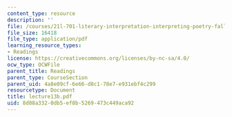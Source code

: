 ```yaml
---
content_type: resource
description: ''
file: /courses/21l-701-literary-interpretation-interpreting-poetry-fall-2003/8d08a3320db5ef8b5269473c449aca92_lecture13b.pdf
file_size: 16418
file_type: application/pdf
learning_resource_types:
- Readings
license: https://creativecommons.org/licenses/by-nc-sa/4.0/
ocw_type: OCWFile
parent_title: Readings
parent_type: CourseSection
parent_uid: 4a8e09cf-6e66-d8c1-78e7-e931ebf4c299
resourcetype: Document
title: lecture13b.pdf
uid: 8d08a332-0db5-ef8b-5269-473c449aca92
---
```

